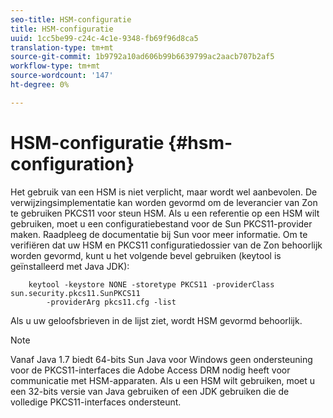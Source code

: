 ```yaml
---
seo-title: HSM-configuratie
title: HSM-configuratie
uuid: 1cc5be99-c24c-4c1e-9348-fb69f96d8ca5
translation-type: tm+mt
source-git-commit: 1b9792a10ad606b99b6639799ac2aacb707b2af5
workflow-type: tm+mt
source-wordcount: '147'
ht-degree: 0%

---
```



# HSM-configuratie {#hsm-configuration}

Het gebruik van een HSM is niet verplicht, maar wordt wel aanbevolen. De verwijzingsimplementatie kan worden gevormd om de leverancier van Zon te gebruiken PKCS11 voor steun HSM. Als u een referentie op een HSM wilt gebruiken, moet u een configuratiebestand voor de Sun PKCS11-provider maken. Raadpleeg de documentatie bij Sun voor meer informatie. Om te verifiëren dat uw HSM en PKCS11 configuratiedossier van de Zon behoorlijk worden gevormd, kunt u het volgende bevel gebruiken (keytool is geïnstalleerd met Java JDK):

```
    keytool -keystore NONE -storetype PKCS11 -providerClass sun.security.pkcs11.SunPKCS11 
        -providerArg pkcs11.cfg -list
```

Als u uw geloofsbrieven in de lijst ziet, wordt HSM gevormd behoorlijk.

>[!NOTE]
>
>Vanaf Java 1.7 biedt 64-bits Sun Java voor Windows geen ondersteuning voor de PKCS11-interfaces die Adobe Access DRM nodig heeft voor communicatie met HSM-apparaten. Als u een HSM wilt gebruiken, moet u een 32-bits versie van Java gebruiken of een JDK gebruiken die de volledige PKCS11-interfaces ondersteunt.

